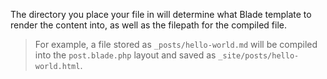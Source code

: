 
The directory you place your file in will determine what Blade template to render the content into, as well as the filepath for the compiled file.

> For example, a file stored as `_posts/hello-world.md` will be compiled into the `post.blade.php` layout and saved as `_site/posts/hello-world.html`.
